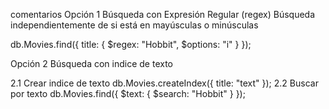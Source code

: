 comentarios
Opción 1 Búsqueda con Expresión Regular (regex)
Búsqueda independientemente de si está en mayúsculas o minúsculas

db.Movies.find({ title: { $regex: "Hobbit", $options: "i" } });

Opción 2 Búsqueda con indice de texto

2.1 Crear indice de texto
db.Movies.createIndex({ title: "text" });
2.2 Buscar por texto
db.Movies.find({ $text: { $search: "Hobbit" } });
